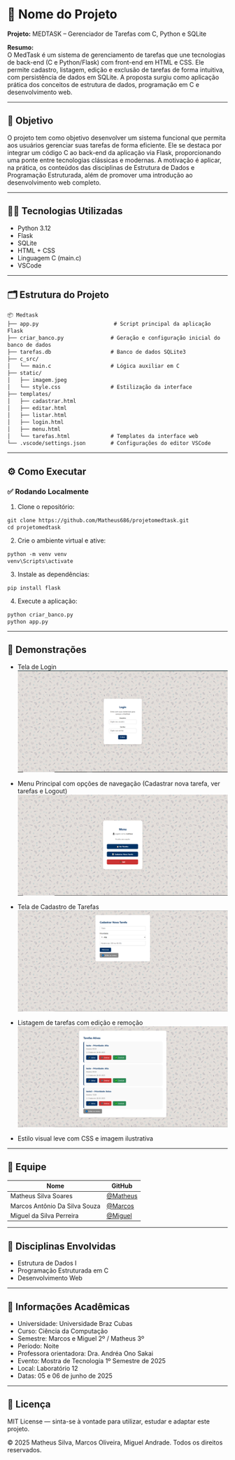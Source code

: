 
# 🚀 Nome do Projeto

**Projeto:** MEDTASK – Gerenciador de Tarefas com C, Python e SQLite

**Resumo:**  
O MedTask é um sistema de gerenciamento de tarefas que une tecnologias de back-end (C e Python/Flask) com front-end em HTML e CSS. Ele permite cadastro, listagem, edição e exclusão de tarefas de forma intuitiva, com persistência de dados em SQLite. A proposta surgiu como aplicação prática dos conceitos de estrutura de dados, programação em C e desenvolvimento web.

---

## 🎯 Objetivo

O projeto tem como objetivo desenvolver um sistema funcional que permita aos usuários gerenciar suas tarefas de forma eficiente. Ele se destaca por integrar um código C ao back-end da aplicação via Flask, proporcionando uma ponte entre tecnologias clássicas e modernas. A motivação é aplicar, na prática, os conteúdos das disciplinas de Estrutura de Dados e Programação Estruturada, além de promover uma introdução ao desenvolvimento web completo.

---

## 👨‍💻 Tecnologias Utilizadas

- Python 3.12 
- Flask
- SQLite 
- HTML + CSS 
- Linguagem C (main.c)
- VSCode

---

## 🗂️ Estrutura do Projeto

```
📦 Medtask
├── app.py                        # Script principal da aplicação Flask
├── criar_banco.py               # Geração e configuração inicial do banco de dados
├── tarefas.db                   # Banco de dados SQLite3
├── c_src/
│   └── main.c                   # Lógica auxiliar em C
├── static/
│   ├── imagem.jpeg
│   └── style.css                # Estilização da interface
├── templates/
│   ├── cadastrar.html
│   ├── editar.html
│   ├── listar.html
│   ├── login.html
│   ├── menu.html
│   └── tarefas.html             # Templates da interface web
└── .vscode/settings.json        # Configurações do editor VSCode
```

---

## ⚙️ Como Executar

### ✅ Rodando Localmente

1. Clone o repositório:

```
git clone https://github.com/Matheus686/projetomedtask.git
cd projetomedtask
```

2. Crie o ambiente virtual e ative:

```
python -m venv venv
venv\Scripts\activate
```

3. Instale as dependências:

```
pip install flask
```

4. Execute a aplicação:

```
python criar_banco.py
python app.py
```

---

## 📸 Demonstrações

- Tela de Login  
  ![Login](imagem/Login.PNG)

- Menu Principal com opções de navegação (Cadastrar nova tarefa, ver tarefas e Logout)  
  ![Menu](imagem/Menu.PNG)

- Tela de Cadastro de Tarefas  
  ![Cadastrar](imagem/Cadastrar.PNG)

- Listagem de tarefas com edição e remoção  
  ![Listar](imagem/Lista%20de%20tarefas.PNG)

- Estilo visual leve com CSS e imagem ilustrativa

---

## 👥 Equipe

| Nome                              | GitHub                                          |
|-----------------------------------|--------------------------------------------------|
| Matheus Silva Soares             | [@Matheus](https://github.com/Matheus686) |
| Marcos Antônio Da Silva Souza    | [@Marcos](https://github.com/MacQueenDev)                                     |
| Miguel da Silva Perreira         | [@Miguel](https://github.com/MiguelPereira7)                                     |

---

## 🧠 Disciplinas Envolvidas

- Estrutura de Dados I
- Programação Estruturada em C
- Desenvolvimento Web

---

## 🏫 Informações Acadêmicas

- Universidade: Universidade Braz Cubas
- Curso: Ciência da Computação
- Semestre: Marcos e Miguel 2º / Matheus 3º
- Período: Noite
- Professora orientadora: Dra. Andréa Ono Sakai
- Evento: Mostra de Tecnologia 1º Semestre de 2025
- Local: Laboratório 12
- Datas: 05 e 06 de junho de 2025

---

## 📄 Licença

MIT License — sinta-se à vontade para utilizar, estudar e adaptar este projeto.

 © 2025 Matheus Silva, Marcos Oliveira, Miguel Andrade. Todos os direitos reservados.
 
